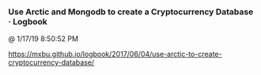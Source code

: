 ﻿

### Use Arctic and Mongodb to create a Cryptocurrency Database · Logbook
@ 1/17/19 8:50:52 PM

https://mxbu.github.io/logbook/2017/06/04/use-arctic-to-create-cryptocurrency-database/

